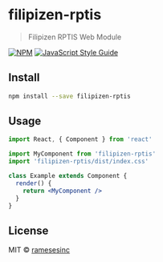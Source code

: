 # filipizen-rptis

> Filipizen RPTIS Web Module

[![NPM](https://img.shields.io/npm/v/filipizen-rptis.svg)](https://www.npmjs.com/package/filipizen-rptis) [![JavaScript Style Guide](https://img.shields.io/badge/code_style-standard-brightgreen.svg)](https://standardjs.com)

## Install

```bash
npm install --save filipizen-rptis
```

## Usage

```jsx
import React, { Component } from 'react'

import MyComponent from 'filipizen-rptis'
import 'filipizen-rptis/dist/index.css'

class Example extends Component {
  render() {
    return <MyComponent />
  }
}
```

## License

MIT © [ramesesinc](https://github.com/ramesesinc)
